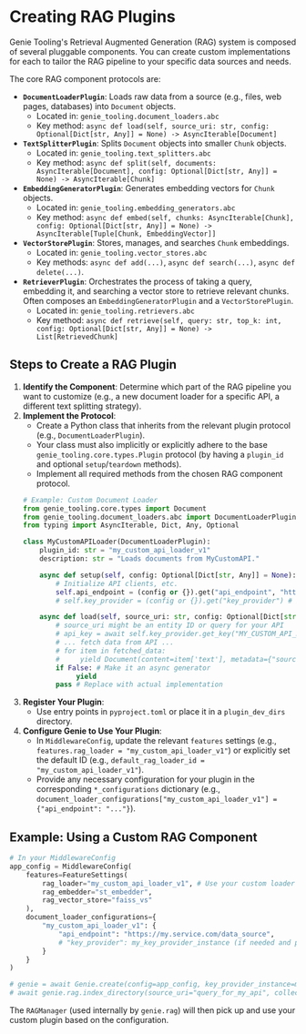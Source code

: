 # Creating RAG Plugins

Genie Tooling's Retrieval Augmented Generation (RAG) system is composed of several pluggable components. You can create custom implementations for each to tailor the RAG pipeline to your specific data sources and needs.

The core RAG component protocols are:

*   **`DocumentLoaderPlugin`**: Loads raw data from a source (e.g., files, web pages, databases) into `Document` objects.
    *   Located in: `genie_tooling.document_loaders.abc`
    *   Key method: `async def load(self, source_uri: str, config: Optional[Dict[str, Any]] = None) -> AsyncIterable[Document]`
*   **`TextSplitterPlugin`**: Splits `Document` objects into smaller `Chunk` objects.
    *   Located in: `genie_tooling.text_splitters.abc`
    *   Key method: `async def split(self, documents: AsyncIterable[Document], config: Optional[Dict[str, Any]] = None) -> AsyncIterable[Chunk]`
*   **`EmbeddingGeneratorPlugin`**: Generates embedding vectors for `Chunk` objects.
    *   Located in: `genie_tooling.embedding_generators.abc`
    *   Key method: `async def embed(self, chunks: AsyncIterable[Chunk], config: Optional[Dict[str, Any]] = None) -> AsyncIterable[Tuple[Chunk, EmbeddingVector]]`
*   **`VectorStorePlugin`**: Stores, manages, and searches `Chunk` embeddings.
    *   Located in: `genie_tooling.vector_stores.abc`
    *   Key methods: `async def add(...)`, `async def search(...)`, `async def delete(...)`.
*   **`RetrieverPlugin`**: Orchestrates the process of taking a query, embedding it, and searching a vector store to retrieve relevant chunks. Often composes an `EmbeddingGeneratorPlugin` and a `VectorStorePlugin`.
    *   Located in: `genie_tooling.retrievers.abc`
    *   Key method: `async def retrieve(self, query: str, top_k: int, config: Optional[Dict[str, Any]] = None) -> List[RetrievedChunk]`

## Steps to Create a RAG Plugin

1.  **Identify the Component**: Determine which part of the RAG pipeline you want to customize (e.g., a new document loader for a specific API, a different text splitting strategy).
2.  **Implement the Protocol**:
    *   Create a Python class that inherits from the relevant plugin protocol (e.g., `DocumentLoaderPlugin`).
    *   Your class must also implicitly or explicitly adhere to the base `genie_tooling.core.types.Plugin` protocol (by having a `plugin_id` and optional `setup`/`teardown` methods).
    *   Implement all required methods from the chosen RAG component protocol.
    ```python
    # Example: Custom Document Loader
    from genie_tooling.core.types import Document
    from genie_tooling.document_loaders.abc import DocumentLoaderPlugin
    from typing import AsyncIterable, Dict, Any, Optional

    class MyCustomAPILoader(DocumentLoaderPlugin):
        plugin_id: str = "my_custom_api_loader_v1"
        description: str = "Loads documents from MyCustomAPI."

        async def setup(self, config: Optional[Dict[str, Any]] = None):
            # Initialize API clients, etc.
            self.api_endpoint = (config or {}).get("api_endpoint", "https://api.example.com/data")
            # self.key_provider = (config or {}).get("key_provider") # If API key needed

        async def load(self, source_uri: str, config: Optional[Dict[str, Any]] = None) -> AsyncIterable[Document]:
            # source_uri might be an entity ID or query for your API
            # api_key = await self.key_provider.get_key("MY_CUSTOM_API_KEY")
            # ... fetch data from API ...
            # for item in fetched_data:
            #     yield Document(content=item['text'], metadata={"source": "MyCustomAPI", "id": item['id']})
            if False: # Make it an async generator
                 yield
            pass # Replace with actual implementation
    ```
3.  **Register Your Plugin**:
    *   Use entry points in `pyproject.toml` or place it in a `plugin_dev_dirs` directory.
4.  **Configure Genie to Use Your Plugin**:
    *   In `MiddlewareConfig`, update the relevant `features` settings (e.g., `features.rag_loader = "my_custom_api_loader_v1"`) or explicitly set the default ID (e.g., `default_rag_loader_id = "my_custom_api_loader_v1"`).
    *   Provide any necessary configuration for your plugin in the corresponding `*_configurations` dictionary (e.g., `document_loader_configurations["my_custom_api_loader_v1"] = {"api_endpoint": "..."}`).

## Example: Using a Custom RAG Component

```python
# In your MiddlewareConfig
app_config = MiddlewareConfig(
    features=FeatureSettings(
        rag_loader="my_custom_api_loader_v1", # Use your custom loader
        rag_embedder="st_embedder",
        rag_vector_store="faiss_vs"
    ),
    document_loader_configurations={
        "my_custom_api_loader_v1": {
            "api_endpoint": "https://my.service.com/data_source",
            # "key_provider": my_key_provider_instance (if needed and passed to Genie.create)
        }
    }
)

# genie = await Genie.create(config=app_config, key_provider_instance=my_key_provider_instance)
# await genie.rag.index_directory(source_uri="query_for_my_api", collection_name="custom_data")
```
The `RAGManager` (used internally by `genie.rag`) will then pick up and use your custom plugin based on the configuration.
